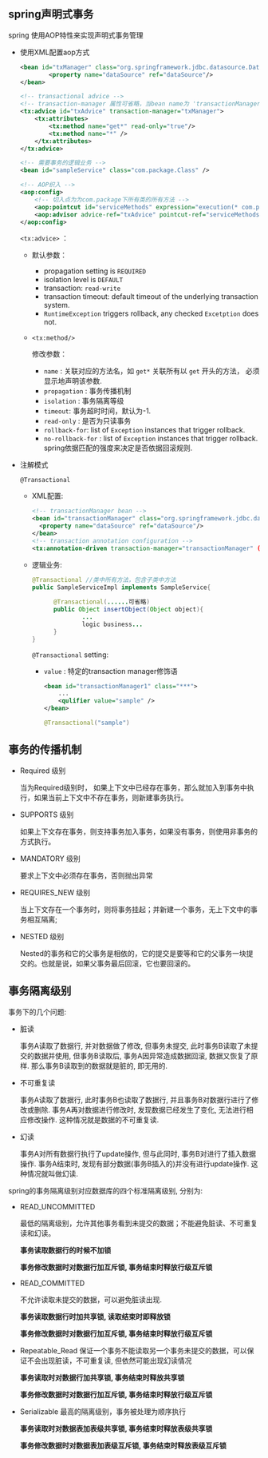 ## spring声明式事务

spring 使用AOP特性来实现声明式事务管理

- 使用XML配置aop方式

    ```xml
    <bean id="txManager" class="org.springframework.jdbc.datasource.DataSourceTransactionManager">
            <property name="dataSource" ref="dataSource"/>
    </bean>

    <!-- transactional advice -->
    <!-- transaction-manager 属性可省略，当bean name为 'transactionManager' -->
    <tx:advice id="txAdvice" transaction-manager="txManager">
        <tx:attributes>
            <tx:method name="get*" read-only="true"/>
            <tx:method name="*" />
        </tx:attributes>
    </tx:advice>

    <!-- 需要事务的逻辑业务 -->
    <bean id="sampleService" class="com.package.Class" />

    <!-- AOP织入 -->
    <aop:config>
        <!-- 切入点为为com.package下所有类的所有方法 -->
        <aop:pointcut id="serviceMethods" expression="execution(* com.package.*.*(..))" />
        <aop:advisor advice-ref="txAdvice" pointcut-ref="serviceMethods" />
    </aop:config>
    ```

    `<tx:advice>` ：

    - 默认参数：

      - propagation setting is `REQUIRED`
      - isolation level is `DEFAULT`
      - transaction: `read-write`
      - transaction timeout: default timeout of the underlying transaction system.
      - `RuntimeException` triggers rollback, any checked `Excetption` does not.

    - ```
      <tx:method/>
      ```

       修改参数：

      - `name` : 关联对应的方法名，如 `get*` 关联所有以 `get` 开头的方法， 必须显示地声明该参数.
      - `propagation` : 事务传播机制
      - `isolation` : 事务隔离等级
      - `timeout`: 事务超时时间，默认为-1.
      - `read-only` : 是否为只读事务
      - `rollback-for`: list of `Exception` instances that trigger rollback.
      - `no-rollback-for` : list of `Exception` instances that trigger rollback. spring依据匹配的强度来决定是否依据回滚规则.

- 注解模式 

    ```
    @Transactional
    ```
    
    - XML配置:
    
      ```xml
      <!-- transactionManager bean -->
      <bean id="transactionManager" class="org.springframework.jdbc.datasource.DatasourceTransactionManager">
        <property name="dataSource" ref="dataSource"/>
      </bean>
      <!-- transaction annotation configuration -->
      <tx:annotation-driven transaction-manager="transactionManager" (optional omitted) />)
      ```
    
    - 逻辑业务:
    
      ```java
      @Transactional //类中所有方法，包含子类中方法
      public SampleServiceImpl implements SampleService{
    
            @Transactional(......可省略)
            public Object insertObject(Object object){
                    ...
                    logic business...
            }
      }
      ```
    
      `@Transactional` setting:
    
      - `value` : 特定的transaction manager修饰语
    
        ```xml
        <bean id="transactionManager1" class="***">
            ...
            <qulifier value="sample" />
        </bean>
        ```
    
        ```java
        @Transactional("sample")
        ```

## 事务的传播机制
- Required 级别
  
  当为Required级别时， 如果上下文中已经存在事务，那么就加入到事务中执行，如果当前上下文中不存在事务，则新建事务执行。
- SUPPORTS 级别
  
  如果上下文存在事务，则支持事务加入事务，如果没有事务，则使用非事务的方式执行。
- MANDATORY 级别
  
  要求上下文中必须存在事务，否则抛出异常
- REQUIRES_NEW 级别
  
  当上下文存在一个事务时，则将事务挂起；并新建一个事务，无上下文中的事务相互隔离;
- NESTED 级别
  
  Nested的事务和它的父事务是相依的，它的提交是要等和它的父事务一块提交的。也就是说，如果父事务最后回滚，它也要回滚的。

## 事务隔离级别
事务下的几个问题:
- 脏读
  
  事务A读取了数据行, 并对数据做了修改, 但事务未提交, 此时事务B读取了未提交的数据并使用, 但事务B读取后, 事务A因异常造成数据回滚, 数据又恢复了原样. 那么事务B读取到的数据就是脏的, 即无用的.
- 不可重复读

  事务A读取了数据行, 此时事务B也读取了数据行, 并且事务B对数据行进行了修改或删除. 事务A再对数据进行修改时, 发现数据已经发生了变化, 无法进行相应修改操作. 这种情况就是数据的不可重复读.
- 幻读
  
  事务A对所有数据行执行了update操作, 但与此同时, 事务B对进行了插入数据操作. 事务A结束时, 发现有部分数据(事务B插入的)并没有进行update操作. 这种情况就叫做幻读.

spring的事务隔离级别对应数据库的四个标准隔离级别, 分别为:
- READ_UNCOMMITTED
  
  最低的隔离级别，允许其他事务看到未提交的数据；不能避免脏读、不可重复读和幻读。

  **事务读取数据行的时候不加锁**

  **事务修改数据时对数据行加互斥锁, 事务结束时释放行级互斥锁**

- READ_COMMITTED
  
  不允许读取未提交的数据，可以避免脏读出现.

  **事务读取数据行时加共享锁, 读取结束时即释放锁**

  **事务修改数据时对数据行加互斥锁, 事务结束时释放行级互斥锁**

- Repeatable_Read
  保证一个事务不能读取另一个事务未提交的数据，可以保证不会出现脏读，不可重复读, 但依然可能出现幻读情况

  **事务读取时对数据行加共享锁, 事务结束时释放共享锁**

  **事务修改数据时对数据行加互斥锁, 事务结束时释放行级互斥锁**
- Serializable
  最高的隔离级别，事务被处理为顺序执行

  **事务读取时对数据表加表级共享锁, 事务结束时释放表级共享锁**

  **事务修改数据时对数据表加表级互斥锁, 事务结束时释放表级互斥锁**